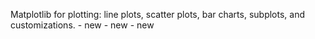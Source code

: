 Matplotlib for plotting: line plots, scatter plots, bar charts, subplots, and customizations. - new - new - new